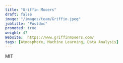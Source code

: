 ```yaml
---
title: "Griffin Mooers"
draft: false
image: "/images/team/Griffin.jpeg"
jobtitle: "Postdoc"
promoted: true
weight: 47
Website:  https://www.griffinmooers.com/
tags: [Atmosphere, Machine Learning, Data Analysis]
---
```



MIT
